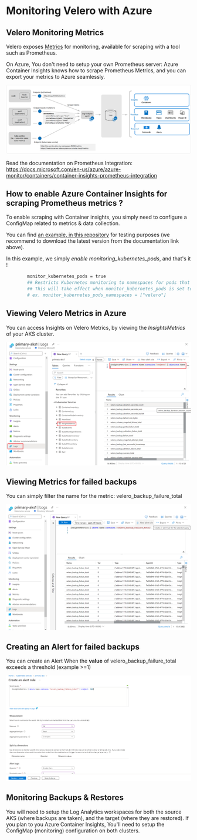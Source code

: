 # Monitoring Velero with Azure 

## Velero Monitoring Metrics

Velero exposes [Metrics](https://github.com/vmware-tanzu/velero/blob/main/pkg/metrics/metrics.go) for monitoring, available for scraping with a tool such as Prometheus.


On Azure, You don't need to setup your own Prometheus server: Azure Container Insights knows how to scrape Prometheus Metrics, and you can export your metrics to Azure seamlessly.

![azure-container-insights-prometheus](../media/monitoring-kubernetes-architecture.png)

Read the documentation on Prometheus Integration: 
https://docs.microsoft.com/en-us/azure/azure-monitor/containers/container-insights-prometheus-integration




## How to enable Azure Container Insights for scraping Prometheus metrics ?

To enable scraping with Container insights, you simply need to configure a ConfigMap related to metrics & data collection.


You can find [an example, in this repository](./container-azm-ms-agentconfig.yaml) for testing purposes (we recommend to download the latest version from the documentation link above).

In this example, we simply *enable monitoring_kubernetes_pods*, and that's it !
```bash
        monitor_kubernetes_pods = true
        ## Restricts Kubernetes monitoring to namespaces for pods that have annotations set and are scraped using the monitor_kubernetes_pods setting.
        ## This will take effect when monitor_kubernetes_pods is set to true
        # ex. monitor_kubernetes_pods_namespaces = ["velero"]
```



## Viewing  Velero Metrics in Azure

You can access Insights on Velero Metrics, by viewing the *InsightsMetrics* of your AKS cluster.


![list_velero_metrics_azure](../media/list_velero_metrics_azure.png)




## Viewing Metrics for failed backups

You can simply filter the name for the metric: velero_backup_failure_total


![list_velero_metrics_azure](../media/backup_failure_velero_metrics_azure.png)




## Creating an Alert for failed backups

You can create an Alert When the **value** of velero_backup_failure_total exceeds a threshold (example >=1)


![list_velero_metrics_azure](../media/backup_alert_rule.png)




## Monitoring Backups & Restores

You will need to setup the Log Analytics workspaces for both the source AKS (where backups are taken), and the target (where they are restored).
If you plan to you Azure Container Insights, You'll need to setup the ConfigMap (monitoring) configuration on both clusters.
